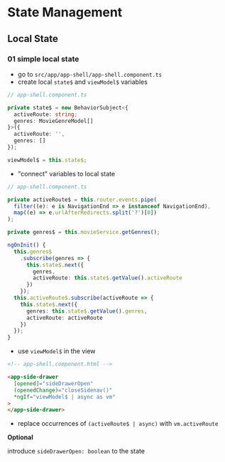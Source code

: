 # State Management

## Local State

### 01 simple local state

* go to `src/app/app-shell/app-shell.component.ts`
* create local `state$` and `viewModel$` variables

```ts
// app-shell.component.ts

private state$ = new BehaviorSubject<{
  activeRoute: string;
  genres: MovieGenreModel[]
}>({
  activeRoute: '',
  genres: []
});

viewModel$ = this.state$;
```

* "connect" variables to local state

```ts
// app-shell.component.ts

private activeRoute$ = this.router.events.pipe(
  filter((e): e is NavigationEnd => e instanceof NavigationEnd),
  map((e) => e.urlAfterRedirects.split('?')[0])
);

private genres$ = this.movieService.getGenres();

ngOnInit() {
  this.genres$
    .subscribe(genres => {
      this.state$.next({
        genres,
        activeRoute: this.state$.getValue().activeRoute
      })
    });
  this.activeRoute$.subscribe(activeRoute => {
    this.state$.next({
      genres: this.state$.getValue().genres,
      activeRoute: activeRoute
    })
  });
}
```

* use `viewModel$` in the view

```html
<!-- app-shell.component.html -->

<app-side-drawer
  [opened]="sideDrawerOpen"
  (openedChange)="closeSidenav()"
  *ngIf="viewModel$ | async as vm"
>
</app-side-drawer>
```

* replace occurrences of `(activeRoute$ | async)` with `vm.activeRoute`

**Optional**

introduce `sideDrawerOpen: boolean` to the state


